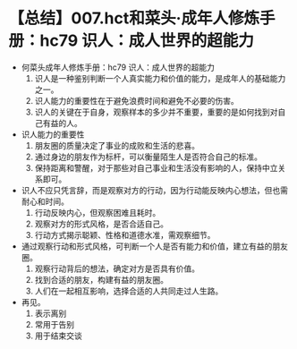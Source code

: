# 【总结】007.hct和菜头·成年人修炼手册：hc79 识人：成人世界的超能力

-   何菜头成年人修炼手册：hc79 识人：成人世界的超能力
    1.  识人是一种鉴别判断一个人真实能力和价值的能力，是成年人的基础能力之一。
    2.  识人能力的重要性在于避免浪费时间和避免不必要的伤害。
    3.  识人的关键在于自身，观察样本的多少并不重要，重要的是如何找到对自己有益的人。
-   识人能力的重要性
    1.  朋友圈的质量决定了事业的成败和生活的悲喜。
    2.  通过身边的朋友作为标杆，可以衡量陌生人是否符合自己的标准。
    3.  保持距离和警醒，对于那些对自己事业和生活没有影响的人，保持中立关系即可。
-   识人不应只凭言辞，而是观察对方的行动，因为行动能反映内心想法，但也需耐心和时间。
    1.  行动反映内心，但观察困难且耗时。
    2.  观察对方的形式风格，是否合适自己。
    3.  行动方式揭示聪颖、性格和道德水准，需观察细节。
-   通过观察行动和形式风格，可判断一个人是否有能力和价值，建立有益的朋友圈。
    1.  观察行动背后的想法，确定对方是否具有价值。
    2.  找到合适的朋友，构建有益的朋友圈。
    3.  人们在一起相互影响，选择合适的人共同走过人生路。
-   再见。
    1.  表示离别
    2.  常用于告别
    3.  用于结束交谈